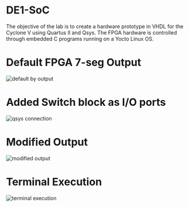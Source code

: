 # DE1-SoC
The objective of the lab is to create a hardware prototype in VHDL for the Cyclone V using Quartus II and Qsys. The FPGA hardware is controlled through embedded C programs running on a Yocto Linux OS.
# Default FPGA 7-seg Output
![default by output](https://user-images.githubusercontent.com/96636782/157384366-e51bf1a2-232a-4930-b0aa-f9442ff0de87.jpg)
# Added Switch block as I/O ports
![qsys connection](https://user-images.githubusercontent.com/96636782/157384386-786da03c-da68-4037-9afd-463890c75508.jpg)
# Modified Output
![modified output](https://user-images.githubusercontent.com/96636782/157384379-7a5fda4d-fd88-4244-afed-cfbf36391b3c.jpg)
# Terminal Execution
![terminal execution](https://user-images.githubusercontent.com/96636782/157384394-36041892-01d3-4b4f-9cdc-41db42f5c90e.jpg)
